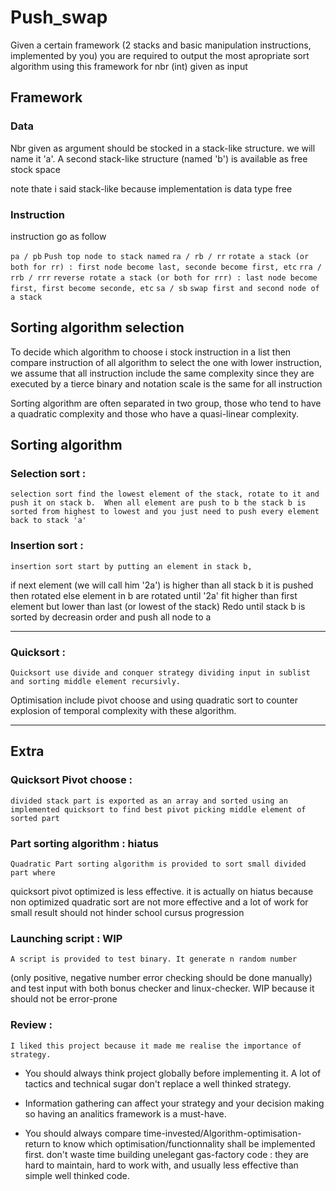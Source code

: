 # Push_swap

Given a certain framework (2 stacks and basic manipulation instructions, implemented by you) 
you are required to output the most apropriate sort algorithm using this framework for nbr (int) given as input


## Framework
### Data

Nbr given as argument should be stocked in a stack-like structure. we will name it 'a'.
A second stack-like structure (named 'b') is available as free stock space


note thate i said stack-like because implementation is data type free

### Instruction

instruction go as follow

` pa / pb `  `Push top node to stack named`
` ra / rb / rr ` `rotate a stack (or both for rr) : first node become last, seconde become first, etc`
` rra / rrb / rrr ` `reverse rotate a stack (or both for rrr) : last node become first, first become seconde, etc`
` sa / sb ` `swap first and second node of a stack`

## Sorting algorithm selection

To decide which algorithm to choose i stock instruction in a list then compare instruction of all algorithm to select
the one with lower instruction, we assume that all instruction include the same complexity since they are executed by a tierce binary and notation scale is the same for all instruction

Sorting algorithm are often separated in two group, those who tend to have a quadratic complexity and those who have a quasi-linear complexity.

## Sorting algorithm

### Selection sort :
	selection sort find the lowest element of the stack, rotate to it and push it on stack b.  When all element are push to b the stack b is sorted from highest to lowest and you just need to push every element back to stack 'a' 

### Insertion sort :
	insertion sort start by putting an element in stack b,
if next element (we will call him '2a')  is higher than all stack b it is pushed then rotated
else element in b are rotated until '2a' fit higher than first element but lower than last (or lowest of the stack)
Redo until stack b is sorted by decreasin order and push all node to a

---

### Quicksort :
	Quicksort use divide and conquer strategy dividing input in sublist and sorting middle element recursivly.

Optimisation include pivot choose and using quadratic sort to counter explosion of temporal complexity with these algorithm.

---

## Extra

### Quicksort Pivot choose :
	divided stack part is exported as an array and sorted using an implemented quicksort to find best pivot picking middle element of sorted part

### Part sorting algorithm : hiatus
	Quadratic Part sorting algorithm is provided to sort small divided part where
quicksort pivot optimized is less effective. it is actually on hiatus because non optimized
quadratic sort are not more effective and a lot of work for small result should not hinder
school cursus progression

### Launching script : WIP
	A script is provided to test binary. It generate n random number 
(only positive, negative number error checking should be done manually) and test
input with both bonus checker and linux-checker. WIP because it should not be error-prone

### Review :
	I liked this project because it made me realise the importance of strategy.
- You should always think project globally before implementing it. A lot of tactics and technical sugar don't replace a well thinked strategy.

- Information gathering can affect your strategy and your decision making so having an analitics framework is a must-have.

- You should always compare time-invested/Algorithm-optimisation-return to know which optimisation/functionnality shall be implemented first. don't waste time building unelegant gas-factory code : they are hard to maintain, hard to work with, and usually less effective than simple well thinked code.
